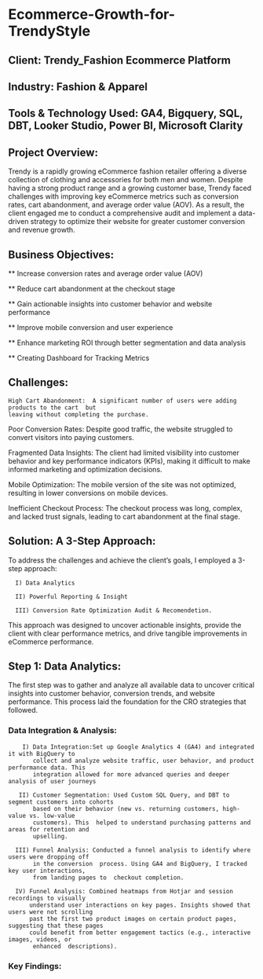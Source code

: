 # Ecommerce-Growth-for-TrendyStyle

## Client: Trendy_Fashion Ecommerce Platform
## Industry: Fashion & Apparel
## Tools & Technology Used: GA4, Bigquery, SQL, DBT, Looker Studio, Power BI, Microsoft Clarity

## Project Overview:
Trendy is a rapidly growing eCommerce fashion retailer offering a diverse collection of clothing and accessories for both men and women. Despite having a strong product range and a growing customer base, Trendy faced challenges with improving key eCommerce metrics such as conversion rates, cart abandonment, and average order value (AOV). As a result, the client engaged me to conduct a comprehensive audit and implement a data-driven strategy to optimize their website for greater customer conversion and revenue growth.


## Business Objectives:
   ** Increase conversion rates and average order value (AOV)
   
   ** Reduce cart abandonment at the checkout stage
   
   ** Gain actionable insights into customer behavior and  website performance
   
   ** Improve mobile conversion and user experience
   
   ** Enhance marketing ROI through better segmentation and data analysis
   
   ** Creating Dashboard for Tracking Metrics

## Challenges: 

    High Cart Abandonment:  A significant number of users were adding products to the cart  but 
    leaving without completing the purchase.
    
   Poor Conversion Rates: Despite good traffic, the website struggled to convert visitors into 
   paying customers.

   Fragmented Data Insights: The client had limited visibility into customer behavior and key 
   performance indicators (KPIs), making it difficult to make informed marketing and optimization 
   decisions.

  Mobile Optimization: The mobile version of the site was not optimized, resulting in lower 
  conversions on mobile devices.

 Inefficient Checkout Process: The checkout process was long, complex, and lacked trust signals, 
 leading to cart abandonment at the final stage.


## Solution: A 3-Step Approach:
To address the challenges and achieve the client’s goals, I employed a 3-step approach:

      I) Data Analytics
      
      II) Powerful Reporting & Insight
      
      III) Conversion Rate Optimization Audit & Recomendetion.

 This approach was designed to uncover actionable insights, provide the client with clear performance metrics, and drive tangible improvements in eCommerce performance.


## Step 1: Data Analytics:

The first step was to gather and analyze all available data to uncover critical insights into customer behavior, conversion trends, and website performance. This process laid the foundation for the CRO strategies that followed.

  ### Data Integration & Analysis: 
  
        I) Data Integration:Set up Google Analytics 4 (GA4) and integrated it with BigQuery to 
           collect and analyze website traffic, user behavior, and product performance data. This 
           integration allowed for more advanced queries and deeper analysis of user journeys

       II) Customer Segmentation: Used Custom SQL Query, and DBT to segment customers into cohorts 
           based on their behavior (new vs. returning customers, high-value vs. low-value 
           customers). This  helped to understand purchasing patterns and areas for retention and 
           upselling.

      III) Funnel Analysis: Conducted a funnel analysis to identify where users were dropping off 
           in the conversion  process. Using GA4 and BigQuery, I tracked key user interactions, 
           from landing pages to  checkout completion. 

      IV) Funnel Analysis: Combined heatmaps from Hotjar and session recordings to visually 
          understand user interactions on key pages. Insights showed that users were not scrolling 
          past the first two product images on certain product pages, suggesting that these pages 
          could benefit from better engagement tactics (e.g., interactive images, videos, or 
           enhanced  descriptions).


   ### Key Findings:









   
